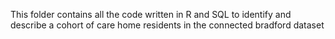 This folder contains all the code written in R and SQL to identify and describe a cohort of care home residents in the connected bradford dataset
